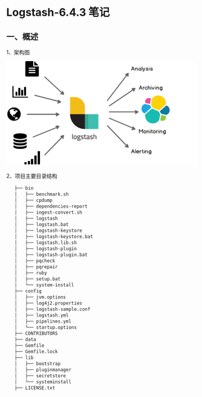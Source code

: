 Logstash-6.4.3 笔记
=========================

 一、概述
 -----------------------
 
 1、架构图
 
 ![架构图](./logstash.png)
 
 2、项目主要目录结构
 
 ```text
    ├── bin
    │   ├── benchmark.sh
    │   ├── cpdump
    │   ├── dependencies-report
    │   ├── ingest-convert.sh
    │   ├── logstash
    │   ├── logstash.bat
    │   ├── logstash-keystore
    │   ├── logstash-keystore.bat
    │   ├── logstash.lib.sh
    │   ├── logstash-plugin
    │   ├── logstash-plugin.bat
    │   ├── pqcheck
    │   ├── pqrepair
    │   ├── ruby
    │   ├── setup.bat
    │   └── system-install
    ├── config
    │   ├── jvm.options
    │   ├── log4j2.properties
    │   ├── logstash-sample.conf
    │   ├── logstash.yml
    │   ├── pipelines.yml
    │   └── startup.options
    ├── CONTRIBUTORS
    ├── data
    ├── Gemfile
    ├── Gemfile.lock
    ├── lib
    │   ├── bootstrap
    │   ├── pluginmanager
    │   ├── secretstore
    │   └── systeminstall
    ├── LICENSE.txt

```



